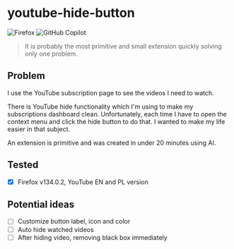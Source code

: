 # youtube-hide-button

![Firefox](https://img.shields.io/badge/Firefox-FF7139?style=for-the-badge&logo=Firefox-Browser&logoColor=white)
![GitHub Copilot](https://img.shields.io/badge/github_copilot-8957E5?style=for-the-badge&logo=github-copilot&logoColor=white)

> It is probably the most primitive and small extension quickly solving only one problem.

## Problem
I use the YouTube subscription page to see the videos I need to watch.

There is YouTube hide functionality which I'm using to make my subscriptions dashboard clean. Unfortunately, each time I have to open the context menu and click the hide button to do that. I wanted to make my life easier in that subject.

An extension is primitive and was created in under 20 minutes using AI.

## Tested
- [x] Firefox v134.0.2, YouTube EN and PL version

## Potential ideas
- [ ] Customize button label, icon and color
- [ ] Auto hide watched videos
- [ ] After hiding video, removing black box immediately

